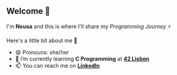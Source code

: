 ## Welcome 👋

I'm **Neusa** and this is where I'll share my *Programming Journey* ⚡

Here's a little bit about me 💬
- 😄 Pronouns: she/her
- 🌱 I’m currently learning **C Programming** at **[42 Lisbon](https://www.42lisboa.com/)**
- 📫 You can reach me on **[LinkedIn](https://www.linkedin.com/in/neusaneto/)**
